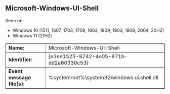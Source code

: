 ## Microsoft-Windows-UI-Shell

Seen on:
* Windows 10 (1511, 1607, 1703, 1709, 1803, 1809, 1903, 1909, 2004, 20H2)
* Windows 11 (21H2)

<table border="1" class="docutils">
  <tbody>
    <tr>
      <td><b>Name:</b></td>
      <td>Microsoft-Windows-UI-Shell</td>
    </tr>
    <tr>
      <td><b>Identifier:</b></td>
      <td>{e3ee1525-8742-4e05-871b-dd2a60330c53}</td>
    </tr>
    <tr>
      <td><b>Event message file(s):</b></td>
      <td>%systemroot%\system32\windows.ui.shell.dll</td>
    </tr>
  </tbody>
</table>

&nbsp;

